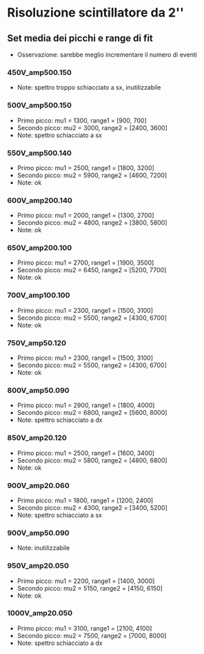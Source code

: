 # Risoluzione scintillatore da 2''
## Set media dei picchi e range di fit

* Osservazione: sarebbe meglio incrementare il numero di eventi

### 450V_amp500.150

* Note: spettro troppo schiacciato a sx, inutilizzabile

### 500V_amp500.150

* Primo picco: mu1 = 1300, range1 = [900, 700]
* Secondo picco: mu2 = 3000, range2 = [2400, 3600]
* Note: spettro schiacciato a sx

### 550V_amp500.140

* Primo picco: mu1 = 2500, range1 = [1800, 3200]
* Secondo picco: mu2 = 5900, range2 = [4600, 7200]
* Note: ok

### 600V_amp200.140

* Primo picco: mu1 = 2000, range1 = [1300, 2700]
* Secondo picco: mu2 = 4800, range2 = [3800, 5800]
* Note: ok

### 650V_amp200.100

* Primo picco: mu1 = 2700, range1 = [1900, 3500]
* Secondo picco: mu2 = 6450, range2 = [5200, 7700]
* Note: ok

### 700V_amp100.100

* Primo picco: mu1 = 2300, range1 = [1500, 3100]
* Secondo picco: mu2 = 5500, range2 = [4300, 6700]
* Note: ok

### 750V_amp50.120

* Primo picco: mu1 = 2300, range1 = [1500, 3100]
* Secondo picco: mu2 = 5500, range2 = [4300, 6700]
* Note: ok

### 800V_amp50.090

* Primo picco: mu1 = 2900, range1 = [1800, 4000]
* Secondo picco: mu2 = 6800, range2 = [5600, 8000]
* Note: spettro schiacciato a dx

### 850V_amp20.120

* Primo picco: mu1 = 2500, range1 = [1600, 3400]
* Secondo picco: mu2 = 5800, range2 = [4800, 6800]
* Note: ok

### 900V_amp20.060

* Primo picco: mu1 = 1800, range1 = [1200, 2400]
* Secondo picco: mu2 = 4300, range2 = [3400, 5200]
* Note: spettro schiacciato a sx

### 900V_amp50.090

* Note: inutilizzabile

### 950V_amp20.050

* Primo picco: mu1 = 2200, range1 = [1400, 3000]
* Secondo picco: mu2 = 5150, range2 = [4150, 6150]
* Note: ok

### 1000V_amp20.050

* Primo picco: mu1 = 3100, range1 = [2100, 4100]
* Secondo picco: mu2 = 7500, range2 = [7000, 8000]
* Note: spettro schiacciato a dx